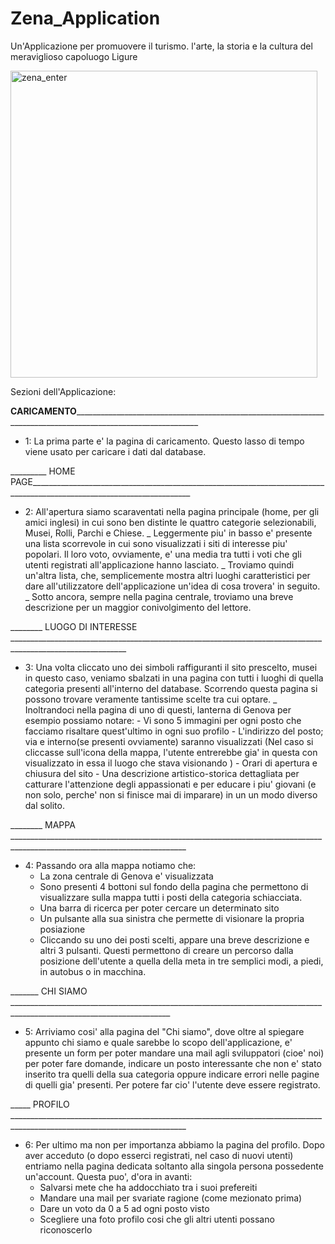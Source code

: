 # Zena_Application
Un'Applicazione per promuovere il turismo. l'arte, la storia e la cultura del meraviglioso capoluogo Ligure

<img width="491" alt="zena_enter" src="https://user-images.githubusercontent.com/92534255/163574540-f78175c2-26f0-4d7a-8ff8-95702dfc6146.png">


Sezioni dell'Applicazione:

 ________CARICAMENTO_____________________________________________________________________________________________________________________

 - 1: La prima parte e' la pagina di caricamento. Questo lasso di tempo viene usato per caricare i dati dal database.

_________ HOME PAGE______________________________________________________________________________________________________________________

 - 2: All'apertura siamo scaraventati nella pagina principale (home, per gli amici inglesi) in cui sono ben distinte le quattro categorie selezionabili, Musei, Rolli, Parchi e Chiese.
        _ Leggermente piu' in basso e' presente una lista scorrevole in cui sono visualizzati i siti di interesse piu' popolari. Il loro voto, ovviamente, e' una media tra tutti i voti che gli utenti registrati all'applicazione hanno lasciato.
        _ Troviamo quindi un'altra lista, che, semplicemente mostra altri luoghi caratteristici per dare all'utilizzatore dell'applicazione un'idea di cosa trovera' in seguito.
        _ Sotto ancora, sempre nella pagina centrale, troviamo una breve descrizione per un maggior conivolgimento del lettore.


________ LUOGO DI INTERESSE ___________________________________________________________________________________________________________

 - 3: Una volta cliccato uno dei simboli raffiguranti il sito prescelto, musei in questo caso, veniamo sbalzati in una pagina con tutti i luoghi di quella categoria presenti all'interno del database. Scorrendo questa pagina si possono trovare veramente tantissime scelte tra cui optare.
    _ Inoltrandoci nella pagina di uno di questi, lanterna di Genova per esempio possiamo notare:
        - Vi sono 5 immagini per ogni posto che facciamo risaltare quest'ultimo in ogni suo profilo
        - L'indirizzo del posto; via e interno(se presenti ovviamente) saranno visualizzati (Nel caso si cliccasse sull'icona della mappa, l'utente entrerebbe gia' in questa con visualizzato in essa il luogo che stava visionando )
        - Orari di apertura e chiusura del sito
        - Una descrizione artistico-storica dettagliata per catturare l'attenzione degli appassionati e per educare i piu' giovani (e non solo, perche' non si finisce mai di imparare) in un un modo diverso dal solito.

________ MAPPA __________________________________________________________________________________________________________________________

- 4: Passando ora alla mappa notiamo che:
    - La zona centrale di Genova e' visualizzata
    - Sono presenti 4 bottoni sul  fondo della pagina che permettono di visualizzare sulla mappa tutti i posti della categoria schiacciata.
    - Una barra di ricerca per poter cercare un determinato sito
    - Un pulsante alla sua sinistra che permette di visionare la propria posiazione
    - Cliccando su uno dei posti scelti, appare una breve descrizione e altri 3 pulsanti. Questi permettono di creare un percorso dalla posizione dell'utente a quella della meta in tre semplici modi, a piedi, in autobus o in macchina.

_______ CHI SIAMO ______________________________________________________________________________________________________________________

- 5: Arriviamo cosi' alla pagina del "Chi siamo", dove oltre al spiegare appunto chi siamo e quale sarebbe lo scopo dell'applicazione, e' presente un form per poter mandare una mail agli sviluppatori (cioe' noi) per poter fare domande, indicare un posto interessante che non e' stato inserito tra quelli della sua categoria oppure indicare errori nelle pagine di quelli gia' presenti. Per potere far cio' l'utente deve essere registrato.

_____ PROFILO __________________________________________________________________________________________________________________________

- 6: Per ultimo ma non per importanza abbiamo la pagina del profilo. Dopo aver acceduto (o dopo esserci registrati, nel caso di nuovi utenti) entriamo nella pagina dedicata soltanto alla singola persona possedente un'account. Questa puo', d'ora in avanti:
    - Salvarsi mete che ha addocchiato tra  i suoi prefereiti
    - Mandare una mail per svariate ragione (come mezionato prima)
    - Dare un voto da 0 a 5 ad ogni posto visto
    - Scegliere una foto profilo cosi che gli altri utenti possano riconoscerlo
    
